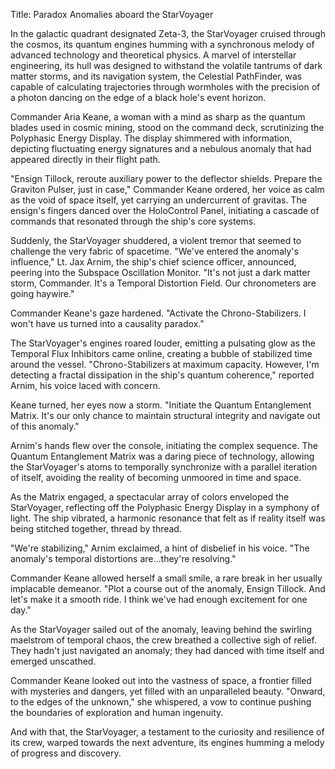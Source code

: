 Title: Paradox Anomalies aboard the StarVoyager

In the galactic quadrant designated Zeta-3, the StarVoyager cruised through the cosmos, its quantum engines humming with a synchronous melody of advanced technology and theoretical physics. A marvel of interstellar engineering, its hull was designed to withstand the volatile tantrums of dark matter storms, and its navigation system, the Celestial PathFinder, was capable of calculating trajectories through wormholes with the precision of a photon dancing on the edge of a black hole's event horizon.

Commander Aria Keane, a woman with a mind as sharp as the quantum blades used in cosmic mining, stood on the command deck, scrutinizing the Polyphasic Energy Display. The display shimmered with information, depicting fluctuating energy signatures and a nebulous anomaly that had appeared directly in their flight path.

"Ensign Tillock, reroute auxiliary power to the deflector shields. Prepare the Graviton Pulser, just in case," Commander Keane ordered, her voice as calm as the void of space itself, yet carrying an undercurrent of gravitas. The ensign's fingers danced over the HoloControl Panel, initiating a cascade of commands that resonated through the ship's core systems.

Suddenly, the StarVoyager shuddered, a violent tremor that seemed to challenge the very fabric of spacetime. "We've entered the anomaly's influence," Lt. Jax Arnim, the ship's chief science officer, announced, peering into the Subspace Oscillation Monitor. "It's not just a dark matter storm, Commander. It's a Temporal Distortion Field. Our chronometers are going haywire."

Commander Keane's gaze hardened. "Activate the Chrono-Stabilizers. I won't have us turned into a causality paradox."

The StarVoyager's engines roared louder, emitting a pulsating glow as the Temporal Flux Inhibitors came online, creating a bubble of stabilized time around the vessel. "Chrono-Stabilizers at maximum capacity. However, I'm detecting a fractal dissipation in the ship's quantum coherence," reported Arnim, his voice laced with concern.

Keane turned, her eyes now a storm. "Initiate the Quantum Entanglement Matrix. It's our only chance to maintain structural integrity and navigate out of this anomaly."

Arnim's hands flew over the console, initiating the complex sequence. The Quantum Entanglement Matrix was a daring piece of technology, allowing the StarVoyager's atoms to temporally synchronize with a parallel iteration of itself, avoiding the reality of becoming unmoored in time and space.

As the Matrix engaged, a spectacular array of colors enveloped the StarVoyager, reflecting off the Polyphasic Energy Display in a symphony of light. The ship vibrated, a harmonic resonance that felt as if reality itself was being stitched together, thread by thread.

"We're stabilizing," Arnim exclaimed, a hint of disbelief in his voice. "The anomaly's temporal distortions are...they're resolving."

Commander Keane allowed herself a small smile, a rare break in her usually implacable demeanor. "Plot a course out of the anomaly, Ensign Tillock. And let's make it a smooth ride. I think we've had enough excitement for one day."

As the StarVoyager sailed out of the anomaly, leaving behind the swirling maelstrom of temporal chaos, the crew breathed a collective sigh of relief. They hadn't just navigated an anomaly; they had danced with time itself and emerged unscathed.

Commander Keane looked out into the vastness of space, a frontier filled with mysteries and dangers, yet filled with an unparalleled beauty. "Onward, to the edges of the unknown," she whispered, a vow to continue pushing the boundaries of exploration and human ingenuity.

And with that, the StarVoyager, a testament to the curiosity and resilience of its crew, warped towards the next adventure, its engines humming a melody of progress and discovery.

